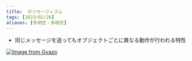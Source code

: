 ```yaml
---
title:  ポリモーフィズム
tags: [2023/02/26]
aliases: [多相性・多様性]
---
```


- 同じメッセージを送ってもオブジェクトごとに異なる動作が行われる特性

[![Image from Gyazo](https://i.gyazo.com/a330b1e860e9756795efbbe5191657e9.png)](https://gyazo.com/a330b1e860e9756795efbbe5191657e9)